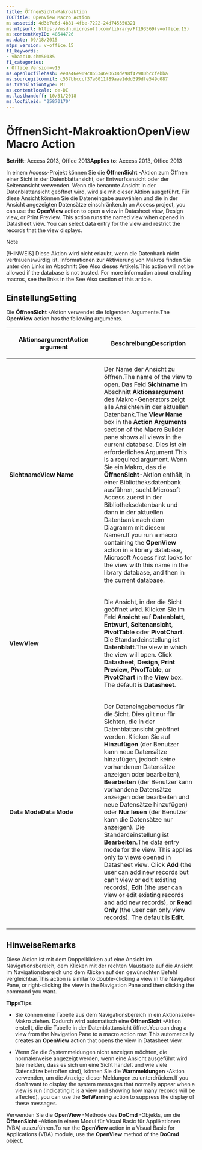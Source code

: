 ```yaml
---
title: ÖffnenSicht-Makroaktion
TOCTitle: OpenView Macro Action
ms:assetid: 4d3b7e6d-4b81-4fbe-7222-24d745350321
ms:mtpsurl: https://msdn.microsoft.com/library/Ff193569(v=office.15)
ms:contentKeyID: 48544726
ms.date: 09/18/2015
mtps_version: v=office.15
f1_keywords:
- vbaac10.chm50135
f1_categories:
- Office.Version=v15
ms.openlocfilehash: ee0a46e909c86534693638de98f42980bccfebba
ms.sourcegitcommit: c557bbcccf37a6011f89aae1ddd399dfe549d087
ms.translationtype: MT
ms.contentlocale: de-DE
ms.lasthandoff: 10/31/2018
ms.locfileid: "25870170"
---
```

# <a name="openview-macro-action"></a><span data-ttu-id="46285-102">ÖffnenSicht-Makroaktion</span><span class="sxs-lookup"><span data-stu-id="46285-102">OpenView Macro Action</span></span>


<span data-ttu-id="46285-103">**Betrifft**: Access 2013, Office 2013</span><span class="sxs-lookup"><span data-stu-id="46285-103">**Applies to**: Access 2013, Office 2013</span></span>

<span data-ttu-id="46285-p101">In einem Access-Projekt können Sie die **ÖffnenSicht** -Aktion zum Öffnen einer Sicht in der Datenblattansicht, der Entwurfsansicht oder der Seitenansicht verwenden. Wenn die benannte Ansicht in der Datenblattansicht geöffnet wird, wird sie mit dieser Aktion ausgeführt. Für diese Ansicht können Sie die Dateneingabe auswählen und die in der Ansicht angezeigten Datensätze einschränken.</span><span class="sxs-lookup"><span data-stu-id="46285-p101">In an Access project, you can use the **OpenView** action to open a view in Datasheet view, Design view, or Print Preview. This action runs the named view when opened in Datasheet view. You can select data entry for the view and restrict the records that the view displays.</span></span>


> [!NOTE]
> <P><span data-ttu-id="46285-p102">[!HINWEIS] Diese Aktion wird nicht erlaubt, wenn die Datenbank nicht vertrauenswürdig ist. Informationen zur Aktivierung von Makros finden Sie unter den Links im Abschnitt See Also dieses Artikels.</span><span class="sxs-lookup"><span data-stu-id="46285-p102">This action will not be allowed if the database is not trusted. For more information about enabling macros, see the links in the See Also section of this article.</span></span></P>



## <a name="setting"></a><span data-ttu-id="46285-109">Einstellung</span><span class="sxs-lookup"><span data-stu-id="46285-109">Setting</span></span>

<span data-ttu-id="46285-110">Die **ÖffnenSicht** -Aktion verwendet die folgenden Argumente.</span><span class="sxs-lookup"><span data-stu-id="46285-110">The **OpenView** action has the following arguments.</span></span>

<table>
<colgroup>
<col style="width: 50%" />
<col style="width: 50%" />
</colgroup>
<thead>
<tr class="header">
<th><p><span data-ttu-id="46285-111">Aktionsargument</span><span class="sxs-lookup"><span data-stu-id="46285-111">Action argument</span></span></p></th>
<th><p><span data-ttu-id="46285-112">Beschreibung</span><span class="sxs-lookup"><span data-stu-id="46285-112">Description</span></span></p></th>
</tr>
</thead>
<tbody>
<tr class="odd">
<td><p><span data-ttu-id="46285-113"><strong>Sichtname</strong></span><span class="sxs-lookup"><span data-stu-id="46285-113"><strong>View Name</strong></span></span></p></td>
<td><p><span data-ttu-id="46285-114">Der Name der Ansicht zu öffnen.</span><span class="sxs-lookup"><span data-stu-id="46285-114">The name of the view to open.</span></span> <span data-ttu-id="46285-115">Das Feld <strong>Sichtname</strong> im Abschnitt <strong>Aktionsargument</strong> des Makro-Generators zeigt alle Ansichten in der aktuellen Datenbank.</span><span class="sxs-lookup"><span data-stu-id="46285-115">The <strong>View Name</strong> box in the <strong>Action Arguments</strong> section of the Macro Builder pane shows all views in the current database.</span></span> <span data-ttu-id="46285-116">Dies ist ein erforderliches Argument.</span><span class="sxs-lookup"><span data-stu-id="46285-116">This is a required argument.</span></span> <span data-ttu-id="46285-117">Wenn Sie ein Makro, das die <strong>ÖffnenSicht</strong>-Aktion enthält, in einer Bibliotheksdatenbank ausführen, sucht Microsoft Access zuerst in der Bibliotheksdatenbank und dann in der aktuellen Datenbank nach dem Diagramm mit diesem Namen.</span><span class="sxs-lookup"><span data-stu-id="46285-117">If you run a macro containing the <strong>OpenView</strong> action in a library database, Microsoft Access first looks for the view with this name in the library database, and then in the current database.</span></span></p></td>
</tr>
<tr class="even">
<td><p><span data-ttu-id="46285-118"><strong>View</strong></span><span class="sxs-lookup"><span data-stu-id="46285-118"><strong>View</strong></span></span></p></td>
<td><p><span data-ttu-id="46285-p104">Die Ansicht, in der die Sicht geöffnet wird. Klicken Sie im Feld <strong>Ansicht</strong> auf <strong>Datenblatt</strong>, <strong>Entwurf</strong>, <strong>Seitenansicht</strong>, <strong>PivotTable</strong> oder <strong>PivotChart</strong>. Die Standardeinstellung ist <strong>Datenblatt</strong>.</span><span class="sxs-lookup"><span data-stu-id="46285-p104">The view in which the view will open. Click <strong>Datasheet</strong>, <strong>Design</strong>, <strong>Print Preview</strong>, <strong>PivotTable</strong>, or <strong>PivotChart</strong> in the <strong>View</strong> box. The default is <strong>Datasheet</strong>.</span></span></p></td>
</tr>
<tr class="odd">
<td><p><span data-ttu-id="46285-122"><strong>Data Mode</strong></span><span class="sxs-lookup"><span data-stu-id="46285-122"><strong>Data Mode</strong></span></span></p></td>
<td><p><span data-ttu-id="46285-p105">Der Dateneingabemodus für die Sicht. Dies gilt nur für Sichten, die in der Datenblattansicht geöffnet werden. Klicken Sie auf <strong>Hinzufügen</strong> (der Benutzer kann neue Datensätze hinzufügen, jedoch keine vorhandenen Datensätze anzeigen oder bearbeiten), <strong>Bearbeiten</strong> (der Benutzer kann vorhandene Datensätze anzeigen oder bearbeiten und neue Datensätze hinzufügen) oder <strong>Nur lesen</strong> (der Benutzer kann die Datensätze nur anzeigen). Die Standardeinstellung ist <strong>Bearbeiten</strong>.</span><span class="sxs-lookup"><span data-stu-id="46285-p105">The data entry mode for the view. This applies only to views opened in Datasheet view. Click <strong>Add</strong> (the user can add new records but can't view or edit existing records), <strong>Edit</strong> (the user can view or edit existing records and add new records), or <strong>Read Only</strong> (the user can only view records). The default is <strong>Edit</strong>.</span></span></p></td>
</tr>
</tbody>
</table>


## <a name="remarks"></a><span data-ttu-id="46285-127">Hinweise</span><span class="sxs-lookup"><span data-stu-id="46285-127">Remarks</span></span>

<span data-ttu-id="46285-128">Diese Aktion ist mit dem Doppelklicken auf eine Ansicht im Navigationsbereich, dem Klicken mit der rechten Maustaste auf die Ansicht im Navigationsbereich und dem Klicken auf den gewünschten Befehl vergleichbar.</span><span class="sxs-lookup"><span data-stu-id="46285-128">This action is similar to double-clicking a view in the Navigation Pane, or right-clicking the view in the Navigation Pane and then clicking the command you want.</span></span>

<span data-ttu-id="46285-129">**Tipps**</span><span class="sxs-lookup"><span data-stu-id="46285-129">**Tips**</span></span>

  - <span data-ttu-id="46285-p106">Sie können eine Tabelle aus dem Navigationsbereich in ein Aktionszeile-Makro ziehen. Dadurch wird automatisch eine **ÖffnenSicht** -Aktion erstellt, die die Tabelle in der Datenblattansicht öffnet.</span><span class="sxs-lookup"><span data-stu-id="46285-p106">You can drag a view from the Navigation Pane to a macro action row. This automatically creates an **OpenView** action that opens the view in Datasheet view.</span></span>

  - <span data-ttu-id="46285-132">Wenn Sie die Systemmeldungen nicht anzeigen möchten, die normalerweise angezeigt werden, wenn eine Ansicht ausgeführt wird (sie melden, dass es sich um eine Sicht handelt und wie viele Datensätze betroffen sind), können Sie die **Warnmeldungen** -Aktion verwenden, um die Anzeige dieser Meldungen zu unterdrücken.</span><span class="sxs-lookup"><span data-stu-id="46285-132">If you don't want to display the system messages that normally appear when a view is run (indicating it is a view and showing how many records will be affected), you can use the **SetWarning** action to suppress the display of these messages.</span></span>

<span data-ttu-id="46285-133">Verwenden Sie die **OpenView** -Methode des **DoCmd** -Objekts, um die **ÖffnenSicht** -Aktion in einem Modul für Visual Basic für Applikationen (VBA) auszuführen.</span><span class="sxs-lookup"><span data-stu-id="46285-133">To run the **OpenView** action in a Visual Basic for Applications (VBA) module, use the **OpenView** method of the **DoCmd** object.</span></span>

